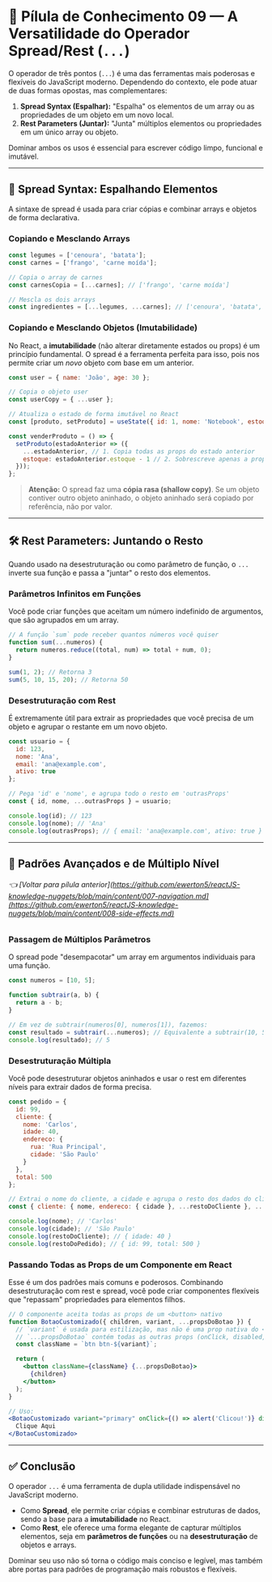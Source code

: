 # 📘 Pílula de Conhecimento 09 — A Versatilidade do Operador Spread/Rest (`...`)

O operador de três pontos (`...`) é uma das ferramentas mais poderosas e flexíveis do JavaScript moderno. Dependendo do contexto, ele pode atuar de duas formas opostas, mas complementares:

1.  **Spread Syntax (Espalhar):** "Espalha" os elementos de um array ou as propriedades de um objeto em um novo local.
2.  **Rest Parameters (Juntar):** "Junta" múltiplos elementos ou propriedades em um único array ou objeto.

Dominar ambos os usos é essencial para escrever código limpo, funcional e imutável.

---

## 🧩 Spread Syntax: Espalhando Elementos

A sintaxe de spread é usada para criar cópias e combinar arrays e objetos de forma declarativa.

### Copiando e Mesclando Arrays
```javascript
const legumes = ['cenoura', 'batata'];
const carnes = ['frango', 'carne moída'];

// Copia o array de carnes
const carnesCopia = [...carnes]; // ['frango', 'carne moída']

// Mescla os dois arrays
const ingredientes = [...legumes, ...carnes]; // ['cenoura', 'batata', 'frango', 'carne moída']
```

### Copiando e Mesclando Objetos (Imutabilidade)
No React, a **imutabilidade** (não alterar diretamente estados ou props) é um princípio fundamental. O spread é a ferramenta perfeita para isso, pois nos permite criar um *novo* objeto com base em um anterior.

```javascript
const user = { name: 'João', age: 30 };

// Copia o objeto user
const userCopy = { ...user };

// Atualiza o estado de forma imutável no React
const [produto, setProduto] = useState({ id: 1, nome: 'Notebook', estoque: 15 });

const venderProduto = () => {
  setProduto(estadoAnterior => ({
    ...estadoAnterior, // 1. Copia todas as props do estado anterior
    estoque: estadoAnterior.estoque - 1 // 2. Sobrescreve apenas a prop desejada
  }));
};
```
> **Atenção:** O spread faz uma **cópia rasa (shallow copy)**. Se um objeto contiver outro objeto aninhado, o objeto aninhado será copiado por referência, não por valor.

---

## 🛠️ Rest Parameters: Juntando o Resto

Quando usado na desestruturação ou como parâmetro de função, o `...` inverte sua função e passa a "juntar" o resto dos elementos.

### Parâmetros Infinitos em Funções
Você pode criar funções que aceitam um número indefinido de argumentos, que são agrupados em um array.

```javascript
// A função `sum` pode receber quantos números você quiser
function sum(...numeros) {
  return numeros.reduce((total, num) => total + num, 0);
}

sum(1, 2); // Retorna 3
sum(5, 10, 15, 20); // Retorna 50
```

### Desestruturação com Rest
É extremamente útil para extrair as propriedades que você precisa de um objeto e agrupar o restante em um novo objeto.

```javascript
const usuario = {
  id: 123,
  nome: 'Ana',
  email: 'ana@example.com',
  ativo: true
};

// Pega 'id' e 'nome', e agrupa todo o resto em 'outrasProps'
const { id, nome, ...outrasProps } = usuario;

console.log(id); // 123
console.log(nome); // 'Ana'
console.log(outrasProps); // { email: 'ana@example.com', ativo: true }
```

---

## 🚀 Padrões Avançados e de Múltiplo Nível

###### 👈 [Voltar para pílula anterior](https://github.com/ewerton5/reactJS-knowledge-nuggets/blob/main/content/007-navigation.md](https://github.com/ewerton5/reactJS-knowledge-nuggets/blob/main/content/008-side-effects.md)

### Passagem de Múltiplos Parâmetros
O spread pode "desempacotar" um array em argumentos individuais para uma função.

```javascript
const numeros = [10, 5];

function subtrair(a, b) {
  return a - b;
}

// Em vez de subtrair(numeros[0], numeros[1]), fazemos:
const resultado = subtrair(...numeros); // Equivalente a subtrair(10, 5)
console.log(resultado); // 5
```

### Desestruturação Múltipla
Você pode desestruturar objetos aninhados e usar o rest em diferentes níveis para extrair dados de forma precisa.

```javascript
const pedido = {
  id: 99,
  cliente: {
    nome: 'Carlos',
    idade: 40,
    endereco: {
      rua: 'Rua Principal',
      cidade: 'São Paulo'
    }
  },
  total: 500
};

// Extrai o nome do cliente, a cidade e agrupa o resto dos dados do cliente
const { cliente: { nome, endereco: { cidade }, ...restoDoCliente }, ...restoDoPedido } = pedido;

console.log(nome); // 'Carlos'
console.log(cidade); // 'São Paulo'
console.log(restoDoCliente); // { idade: 40 }
console.log(restoDoPedido); // { id: 99, total: 500 }
```

### Passando Todas as Props de um Componente em React
Esse é um dos padrões mais comuns e poderosos. Combinando desestruturação com rest e spread, você pode criar componentes flexíveis que "repassam" propriedades para elementos filhos.

```jsx
// O componente aceita todas as props de um <button> nativo
function BotaoCustomizado({ children, variant, ...propsDoBotao }) {
  // `variant` é usada para estilização, mas não é uma prop nativa do <button>
  // `...propsDoBotao` contém todas as outras props (onClick, disabled, etc.)
  const className = `btn btn-${variant}`;

  return (
    <button className={className} {...propsDoBotao}>
      {children}
    </button>
  );
}

// Uso:
<BotaoCustomizado variant="primary" onClick={() => alert('Clicou!')} disabled={false}>
  Clique Aqui
</BotaoCustomizado>
```

---

## ✅ Conclusão

O operador `...` é uma ferramenta de dupla utilidade indispensável no JavaScript moderno.

* Como **Spread**, ele permite criar cópias e combinar estruturas de dados, sendo a base para a **imutabilidade** no React.
* Como **Rest**, ele oferece uma forma elegante de capturar múltiplos elementos, seja em **parâmetros de funções** ou na **desestruturação** de objetos e arrays.

Dominar seu uso não só torna o código mais conciso e legível, mas também abre portas para padrões de programação mais robustos e flexíveis.
